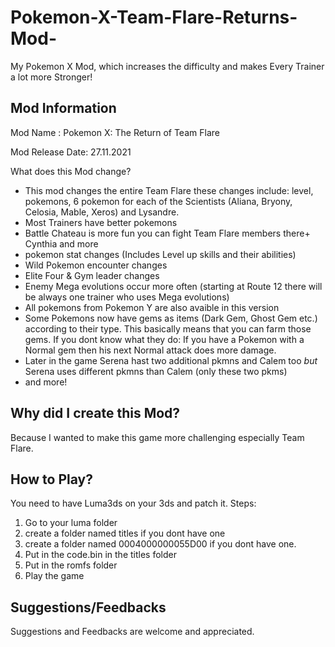 # Pokemon-X-Team-Flare-Returns-Mod-
My Pokemon X Mod, which increases the difficulty and makes Every Trainer a lot more Stronger!

Mod Information
-
Mod Name : Pokemon X: The Return of Team Flare

Mod Release Date: 27.11.2021

What does this Mod change?
- This mod changes the entire Team Flare these changes include:
level, pokemons, 6 pokemon for each of the Scientists (Aliana, Bryony, Celosia, Mable, Xeros) and Lysandre.
- Most Trainers have better pokemons
- Battle Chateau is more fun you can fight Team Flare members there+ Cynthia and more
- pokemon stat changes (Includes Level up skills and their abilities)
- Wild Pokemon encounter changes
- Elite Four & Gym leader changes 
- Enemy Mega evolutions occur more often (starting at Route 12 there will be always one trainer who uses Mega evolutions)
- All pokemons from Pokemon Y are also avaible in this version
- Some Pokemons now have gems as items (Dark Gem, Ghost Gem etc.) according to their type. This basically means that you can farm those gems. If you dont know what they do: If you have a Pokemon with a Normal gem then his next Normal attack does more damage.
- Later in the game Serena hast two additional pkmns and Calem too *but* Serena uses different pkmns than Calem (only these two pkms)
- and more!

Why did I create this Mod?
-
Because I wanted to make this game more challenging especially Team Flare.

How to Play?
-
You need to have Luma3ds on your 3ds and patch it.
Steps:
1. Go to your luma folder
2. create a folder named titles if you dont have one
3. create a folder named 0004000000055D00 if you dont have one.
4. Put in the code.bin in the titles folder
5. Put in the romfs folder
6. Play the game

Suggestions/Feedbacks
-
Suggestions and Feedbacks are welcome and appreciated.
